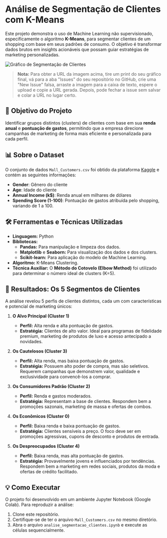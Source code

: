 # Análise de Segmentação de Clientes com K-Means

Este projeto demonstra o uso de Machine Learning não supervisionado, especificamente o algoritmo **K-Means**, para segmentar clientes de um shopping com base em seus padrões de consumo. O objetivo é transformar dados brutos em insights acionáveis que possam guiar estratégias de marketing personalizadas.

![Gráfico de Segmentação de Clientes](https://github.com/castroandrade/segmentacao-clientes-kmeans/issues/1#issue-3520890465)

> **Nota:** Para obter a URL da imagem acima, tire um print do seu gráfico final, vá para a aba "Issues" do seu repositório no GitHub, crie uma "New Issue" falsa, arraste a imagem para a caixa de texto, espere o upload e copie a URL gerada. Depois, pode fechar a issue sem salvar e colar a URL no lugar certo.

## 🎯 Objetivo do Projeto

Identificar grupos distintos (clusters) de clientes com base em sua **renda anual** e **pontuação de gastos**, permitindo que a empresa direcione campanhas de marketing de forma mais eficiente e personalizada para cada perfil.

## 📊 Sobre o Dataset

O conjunto de dados `Mall_Customers.csv` foi obtido da plataforma [Kaggle](https://www.kaggle.com/datasets/vjchoudhary7/customer-segmentation-tutorial-in-python) e contém as seguintes informações:

*   **Gender**: Gênero do cliente
*   **Age**: Idade do cliente
*   **Annual Income (k$)**: Renda anual em milhares de dólares
*   **Spending Score (1-100)**: Pontuação de gastos atribuída pelo shopping, variando de 1 a 100.

## 🛠️ Ferramentas e Técnicas Utilizadas

*   **Linguagem:** Python
*   **Bibliotecas:**
    *   **Pandas:** Para manipulação e limpeza dos dados.
    *   **Matplotlib** e **Seaborn:** Para visualização dos dados e dos clusters.
    *   **Scikit-learn:** Para aplicação do modelo de Machine Learning.
*   **Algoritmo:** K-Means Clustering.
*   **Técnica Auxiliar:** O **Método do Cotovelo (Elbow Method)** foi utilizado para determinar o número ideal de clusters (K=5).

## 🚀 Resultados: Os 5 Segmentos de Clientes

A análise revelou 5 perfis de clientes distintos, cada um com características e potencial de marketing únicos:

1.  **O Alvo Principal (Cluster 1)**
    *   **Perfil:** Alta renda e alta pontuação de gastos.
    *   **Estratégia:** Clientes de alto valor. Ideal para programas de fidelidade premium, marketing de produtos de luxo e acesso antecipado a novidades.

2.  **Os Cautelosos (Cluster 3)**
    *   **Perfil:** Alta renda, mas baixa pontuação de gastos.
    *   **Estratégia:** Possuem alto poder de compra, mas são seletivos. Requerem campanhas que demonstrem valor, qualidade e exclusividade para convencê-los a comprar.

3.  **Os Consumidores Padrão (Cluster 2)**
    *   **Perfil:** Renda e gastos moderados.
    *   **Estratégia:** Representam a base de clientes. Respondem bem a promoções sazonais, marketing de massa e ofertas de combos.

4.  **Os Econômicos (Cluster 0)**
    *   **Perfil:** Baixa renda e baixa pontuação de gastos.
    *   **Estratégia:** Clientes sensíveis a preço. O foco deve ser em promoções agressivas, cupons de desconto e produtos de entrada.

5.  **Os Despreocupados (Cluster 4)**
    *   **Perfil:** Baixa renda, mas alta pontuação de gastos.
    *   **Estratégia:** Provavelmente jovens e influenciados por tendências. Respondem bem a marketing em redes sociais, produtos da moda e ofertas de crédito facilitado.

## 💡 Como Executar

O projeto foi desenvolvido em um ambiente Jupyter Notebook (Google Colab). Para reproduzir a análise:
1.  Clone este repositório.
2.  Certifique-se de ter o arquivo `Mall_Customers.csv` no mesmo diretório.
3.  Abra o arquivo `analise_segmentacao_clientes.ipynb` e execute as células sequencialmente.
